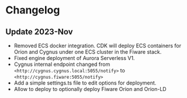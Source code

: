 # Changelog

## Update 2023-Nov

- Removed ECS docker integration. CDK will deploy ECS containers for Orion and Cygnus under one ECS cluster in the Fiware stack.
- Fixed engine deployment of Aurora Serverless V1.
- Cygnus internal endpoint changed from `<http://cygnus.cygnus.local:5055/notify>` to `<http://cygnus.fiware:5055/notify>`
- Add a simple settings.ts file to edit options for deployment.
- Allow to deploy to optionally deploy Fiware Orion and Orion-LD
